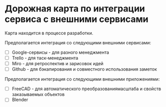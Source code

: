 # Дорожная карта по интеграции сервиса с внешними сервисами

Карта находится в процессе разработки.

Предполагается интеграция со следующими внешними сервисами:
- [ ] Google-сервисы - для разного менеджмента
- [ ] Trello - для таск-менеджмента
- [ ] Miro - для ретроспектив и зарисовок идей
- [ ] Github - для бэкапирования и совместного использования заметок

Предполагается интеграция со следующими внешними приложениями:
- [ ] FreeCAD - для автоматического преобразованиямасштаба и свойств заказываемых объектов
- [ ] Blender
